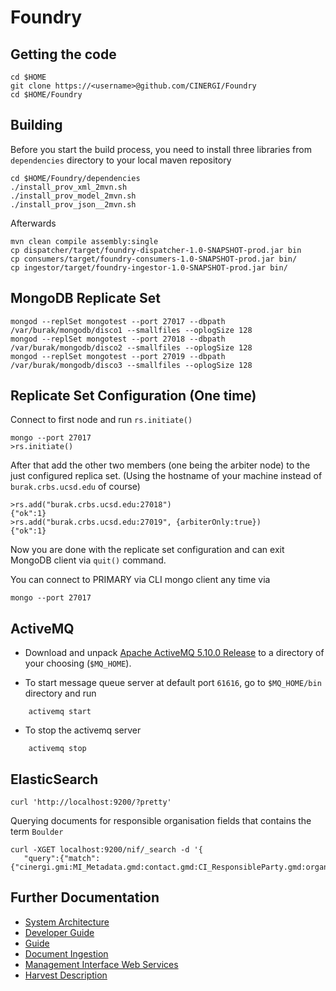Foundry
=======

Getting the code
----------------

    cd $HOME
    git clone https://<username>@github.com/CINERGI/Foundry
    cd $HOME/Foundry

Building
--------

Before you start the build process, you need to install three libraries from `dependencies` directory to your local maven repository
    
    cd $HOME/Foundry/dependencies
    ./install_prov_xml_2mvn.sh
    ./install_prov_model_2mvn.sh
    ./install_prov_json__2mvn.sh

Afterwards

    mvn clean compile assembly:single
    cp dispatcher/target/foundry-dispatcher-1.0-SNAPSHOT-prod.jar bin
    cp consumers/target/foundry-consumers-1.0-SNAPSHOT-prod.jar bin/
    cp ingestor/target/foundry-ingestor-1.0-SNAPSHOT-prod.jar bin/

MongoDB Replicate Set
---------------------

```
mongod --replSet mongotest --port 27017 --dbpath /var/burak/mongodb/disco1 --smallfiles --oplogSize 128
mongod --replSet mongotest --port 27018 --dbpath /var/burak/mongodb/disco2 --smallfiles --oplogSize 128
mongod --replSet mongotest --port 27019 --dbpath /var/burak/mongodb/disco3 --smallfiles --oplogSize 128
```
## Replicate Set Configuration (One time)

Connect to first node and run `rs.initiate()` 
```
mongo --port 27017
>rs.initiate()
```
After that add the other two members (one being the arbiter node) to the just configured replica set. (Using the hostname of your machine instead of `burak.crbs.ucsd.edu` of course)

```
>rs.add("burak.crbs.ucsd.edu:27018")
{"ok":1}
>rs.add("burak.crbs.ucsd.edu:27019", {arbiterOnly:true})
{"ok":1}
```
Now you are done with the replicate set configuration and can exit MongoDB client via `quit()` command. 

You can connect to PRIMARY via CLI mongo client any time via

```
mongo --port 27017
```

ActiveMQ
--------

* Download and unpack [Apache ActiveMQ 5.10.0 Release](http://activemq.apache.org/activemq-5100-release.html) to a directory of your choosing (`$MQ_HOME`).

* To start message queue server at default port `61616`, go to `$MQ_HOME/bin` directory and run
```
    activemq start 
```
* To stop the activemq server
```
    activemq stop
```

ElasticSearch
-------------

    curl 'http://localhost:9200/?pretty'

Querying documents for responsible organisation fields that contains the term `Boulder`

    curl -XGET localhost:9200/nif/_search -d '{
       "query":{"match":{"cinergi.gmi:MI_Metadata.gmd:contact.gmd:CI_ResponsibleParty.gmd:organisationName.gco:CharacterString._$":"Boulder"}}}'


Further Documentation
---------------------

 * [System Architecture](doc/architecture.md)
 * [Developer Guide](doc/dev_guide.md) 
 * [Guide](doc/guide.md) 
 * [Document Ingestion](doc/doc_ingestion.md)
 * [Management Interface Web Services](doc/management_ws.md)
 * [Harvest Description](doc/harvest_desc.md)

